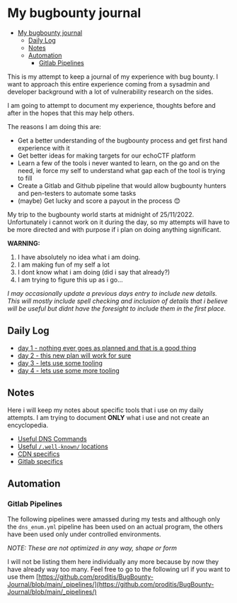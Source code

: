 # My bugbounty journal
- [My bugbounty journal](#my-bugbounty-journal)
  - [Daily Log](#daily-log)
  - [Notes](#notes)
  - [Automation](#automation)
    - [Gitlab Pipelines](#gitlab-pipelines)

This is my attempt to keep a journal of my experience with bug bounty. I want to approach this entire experience coming from a sysadmin and developer background with a lot of vulnerability research on the sides.

I am going to attempt to document my experience, thoughts before and after in the hopes that this may help others.

The reasons I am doing this are:
* Get a better understanding of the bugbounty process and get first hand experience with it
* Get better ideas for making targets for our echoCTF platform
* Learn a few of the tools i never wanted to learn, on the go and on the need, ie force my self to understand what gap each of the tool is trying to fill
* Create a Gitlab and Github pipeline that would allow bugbounty hunters and pen-testers to automate some tasks
* (maybe) Get lucky and score a payout in the process 😊

My trip to the bugbounty world starts at midnight of 25/11/2022. Unfortunately i cannot work on it during the day, so my attempts will have to be more directed and with purpose if i plan on doing anything significant.

**WARNING:**

1. I have absolutely no idea what i am doing.
2. I am making fun of my self a lot
3. I dont know what i am doing (did i say that already?)
4. I am trying to figure this up as i go...

_I may occasionally update a previous days entry to include new details. This will mostly include spell checking and inclusion of details that i believe will be useful but didnt have the foresight to include them in the first place._

## Daily Log
* [day 1 - nothing ever goes as planned and that is a good thing](docs/day1.md)
* [day 2 - this new plan will work for sure](docs/day2.md)
* [day 3 - lets use some tooling](docs/day3.md)
* [day 4 - lets use some more tooling](docs/day4.md)

## Notes
Here i will keep my notes about specific tools that i use on my daily attempts. I am trying to document **ONLY** what i use and not create an encyclopedia.

* [Useful DNS Commands](notes/dns.md)
* [Useful `/.well-known/` locations](notes/well-known.md)
* [CDN specifics](notes/cdn.md)
* [Gitlab specifics](notes/gitlab.md)


## Automation

### Gitlab Pipelines
The following pipelines were amassed during my tests and although only the `dns_enum.yml` pipeline has been used on an actual program, the others have been used only under controlled environments.

_NOTE: These are not optimized in any way, shape or form_

I will not be listing them here individually any more because by now they have already way too many. Feel free to go to the following url if you want to use them [https://github.com/proditis/BugBounty-Journal/blob/main/_pipelines/](https://github.com/proditis/BugBounty-Journal/blob/main/_pipelines/)